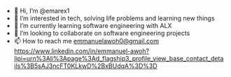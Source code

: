 - 👋 Hi, I’m @emarex1
- 👀 I’m interested in tech, solving life problems and learning new things
- 🌱 I’m currently learning software engineering with ALX
- 💞️ I’m looking to collaborate on software engineering projects
- 📫 How to reach me emmanuelawoh0@gmail.com https://www.linkedin.com/in/emmanuel-awoh?lipi=urn%3Ali%3Apage%3Ad_flagship3_profile_view_base_contact_details%3B5sAJ3ncFT0KLkwD%2BxBUdqA%3D%3D

<!---
emarex1/emarex1 is a ✨ special ✨ repository because its `README.md` (this file) appears on your GitHub profile.
You can click the Preview link to take a look at your changes.
--->
